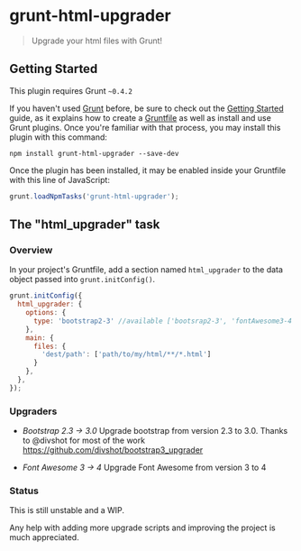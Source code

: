 # grunt-html-upgrader

> Upgrade your html files with Grunt!

## Getting Started
This plugin requires Grunt `~0.4.2`

If you haven't used [Grunt](http://gruntjs.com/) before, be sure to check out the [Getting Started](http://gruntjs.com/getting-started) guide, as it explains how to create a [Gruntfile](http://gruntjs.com/sample-gruntfile) as well as install and use Grunt plugins. Once you're familiar with that process, you may install this plugin with this command:

```shell
npm install grunt-html-upgrader --save-dev
```

Once the plugin has been installed, it may be enabled inside your Gruntfile with this line of JavaScript:

```js
grunt.loadNpmTasks('grunt-html-upgrader');
```

## The "html_upgrader" task

### Overview
In your project's Gruntfile, add a section named `html_upgrader` to the data object passed into `grunt.initConfig()`.

```js
grunt.initConfig({
  html_upgrader: {
    options: {
      type: 'bootstrap2-3' //available ['bootsrap2-3', 'fontAwesome3-4']
    },
    main: {
      files: {
        'dest/path': ['path/to/my/html/**/*.html']
      }
    },
  },
});
```

### Upgraders

* _Bootstrap 2.3 -> 3.0_
Upgrade bootstrap from version 2.3 to 3.0.
Thanks to @divshot for most of the work https://github.com/divshot/bootstrap3_upgrader

* _Font Awesome 3 -> 4_
Upgrade Font Awesome from version 3 to 4


### Status

This is still unstable and a WIP. 

Any help with adding more upgrade scripts and improving the project is much appreciated.


